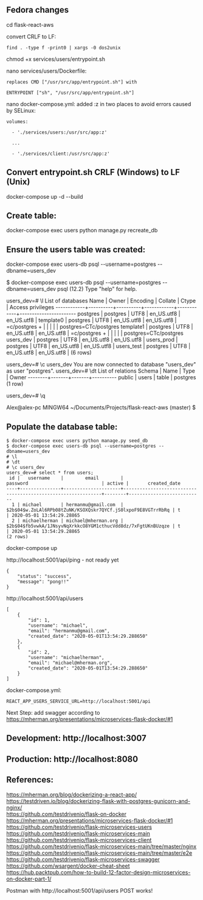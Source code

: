 ## Fedora changes
cd flask-react-aws

convert CRLF to LF:

    find . -type f -print0 | xargs -0 dos2unix
    
chmod +x services/users/entrypoint.sh

nano services/users/Dockerfile:

    replaces CMD ["/usr/src/app/entrypoint.sh"] with
    
    ENTRYPOINT ["sh", "/usr/src/app/entrypoint.sh"]
    
nano docker-compose.yml: added :z in two places to avoid errors caused by SELinux:

    volumes:
    
      - './services/users:/usr/src/app:z'
      
      ...
      
      - './services/client:/usr/src/app:z'

## Convert entrypoint.sh CRLF (Windows) to LF (Unix) 
docker-compose up -d --build

## Create table:
docker-compose exec users python manage.py recreate_db

## Ensure the users table was created:
docker-compose exec users-db psql --username=postgres --dbname=users_dev

$ docker-compose exec users-db psql --username=postgres --dbname=users_dev
psql (12.2)
Type "help" for help.

users_dev=# \l
                                 List of databases
    Name    |  Owner   | Encoding |  Collate   |   Ctype    |   Access privileges
------------+----------+----------+------------+------------+-----------------------
 postgres   | postgres | UTF8     | en_US.utf8 | en_US.utf8 |
 template0  | postgres | UTF8     | en_US.utf8 | en_US.utf8 | =c/postgres          +
            |          |          |            |            | postgres=CTc/postgres
 template1  | postgres | UTF8     | en_US.utf8 | en_US.utf8 | =c/postgres          +
            |          |          |            |            | postgres=CTc/postgres
 users_dev  | postgres | UTF8     | en_US.utf8 | en_US.utf8 |
 users_prod | postgres | UTF8     | en_US.utf8 | en_US.utf8 |
 users_test | postgres | UTF8     | en_US.utf8 | en_US.utf8 |
(6 rows)

users_dev=# \c users_dev
You are now connected to database "users_dev" as user "postgres".
users_dev=# \dt
         List of relations
 Schema | Name  | Type  |  Owner
--------+-------+-------+----------
 public | users | table | postgres
(1 row)

users_dev=# \q

Alex@alex-pc MINGW64 ~/Documents/Projects/flask-react-aws (master)
$

## Populate the database table:
```
$ docker-compose exec users python manage.py seed_db  
$ docker-compose exec users-db psql --username=postgres --dbname=users_dev  
# \l  
# \dt  
# \c users_dev  
users_dev=# select * from users;  
 id |   username    |        email        |                           password                           | active |       created_date
----+---------------+---------------------+--------------------------------------------------------------+--------+---------------------------
  1 | michael       | hermanmu@gmail.com  | $2b$04$w.ZoLAl6RPb08tZuNK/KSOXQskr7QYCf.jS0lxpoF9E8VGTrrRbRq | t      | 2020-05-01 13:54:29.28865
  2 | michaelherman | michael@mherman.org | $2b$04$fb5vwkA/1JNsyvNqXrkkcO8YGM1cthucVdd8dz/7xFgtUKnBUzqze | t      | 2020-05-01 13:54:29.28865
(2 rows)
```
docker-compose up

http://localhost:5001/api/ping - not ready yet
``` 
{
    "status": "success",
    "message": "pong!!"
}
```
http://localhost:5001/api/users  
```
[
    {
        "id": 1,
        "username": "michael",
        "email": "hermanmu@gmail.com",
        "created_date": "2020-05-01T13:54:29.288650"
    },
    {
        "id": 2,
        "username": "michaelherman",
        "email": "michael@mherman.org",
        "created_date": "2020-05-01T13:54:29.288650"
    }
]
```

docker-compose.yml:
```
REACT_APP_USERS_SERVICE_URL=http://localhost:5001/api
```

Next Step: add swagger according to https://mherman.org/presentations/microservices-flask-docker/#1

## Development: http://localhost:3007
## Production: http://localhost:8080

## References:
https://mherman.org/blog/dockerizing-a-react-app/  
https://testdriven.io/blog/dockerizing-flask-with-postgres-gunicorn-and-nginx/  
https://github.com/testdrivenio/flask-on-docker
https://mherman.org/presentations/microservices-flask-docker/#1  
https://github.com/testdrivenio/flask-microservices-users  
https://github.com/testdrivenio/flask-microservices-main  
https://github.com/testdrivenio/flask-microservices-client  
https://github.com/testdrivenio/flask-microservices-main/tree/master/nginx  
https://github.com/testdrivenio/flask-microservices-main/tree/master/e2e  
https://github.com/testdrivenio/flask-microservices-swagger  
https://github.com/wsargent/docker-cheat-sheet  
https://hub.packtpub.com/how-to-build-12-factor-design-microservices-on-docker-part-1/  

Postman with http://localhost:5001/api/users POST works!











	  

